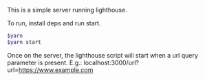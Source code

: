 This is a simple server running lighthouse.

To run, install deps and run start.

```bash
$yarn
$yarn start
```

Once on the server, the lighthouse script will start when a url query parameter is present.
E.g.: localhost:3000/url?url=https://www.example.com
